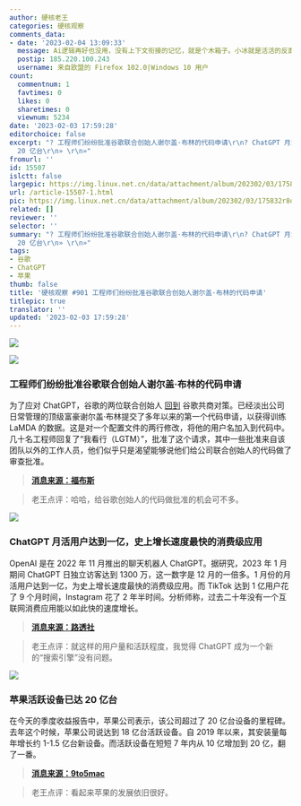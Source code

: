 ```yaml
---
author: 硬核老王
categories: 硬核观察
comments_data:
- date: '2023-02-04 13:09:33'
  message: Ai逻辑再好也没用，没有上下文衔接的记忆，就是个木箱子。小冰就是活活的反面教材
  postip: 185.220.100.243
  username: 来自欧盟的 Firefox 102.0|Windows 10 用户
count:
  commentnum: 1
  favtimes: 0
  likes: 0
  sharetimes: 0
  viewnum: 5234
date: '2023-02-03 17:59:28'
editorchoice: false
excerpt: "? 工程师们纷纷批准谷歌联合创始人谢尔盖·布林的代码申请\r\n? ChatGPT 月活用户达到一亿，史上增长速度最快的消费级应用\r\n? 苹果活跃设备已达
  20 亿台\r\n» \r\n»"
fromurl: ''
id: 15507
islctt: false
largepic: https://img.linux.net.cn/data/attachment/album/202302/03/175832r8oo36gggw9ghnnw.jpg
url: /article-15507-1.html
pic: https://img.linux.net.cn/data/attachment/album/202302/03/175832r8oo36gggw9ghnnw.jpg.thumb.jpg
related: []
reviewer: ''
selector: ''
summary: "? 工程师们纷纷批准谷歌联合创始人谢尔盖·布林的代码申请\r\n? ChatGPT 月活用户达到一亿，史上增长速度最快的消费级应用\r\n? 苹果活跃设备已达
  20 亿台\r\n» \r\n»"
tags:
- 谷歌
- ChatGPT
- 苹果
thumb: false
title: '硬核观察 #901 工程师们纷纷批准谷歌联合创始人谢尔盖·布林的代码申请'
titlepic: true
translator: ''
updated: '2023-02-03 17:59:28'
---
```


![](https://img.linux.net.cn/data/attachment/album/202302/03/175832r8oo36gggw9ghnnw.jpg)


![](https://img.linux.net.cn/data/attachment/album/202302/03/175841qujrrhg3ghzhqorx.jpg)


### 工程师们纷纷批准谷歌联合创始人谢尔盖·布林的代码申请


为了应对 ChatGPT，谷歌的两位联合创始人 [回到](/article-15465-1.html) 谷歌共商对策。已经淡出公司日常管理的顶级富豪谢尔盖·布林提交了多年以来的第一个代码申请，以获得训练 LaMDA 的数据。这是对一个配置文件的两行修改，将他的用户名加入到代码中。几十名工程师回复了“我看行（LGTM）”，批准了这个请求，其中一些批准来自该团队以外的工作人员，他们似乎只是渴望能够说他们给公司联合创始人的代码做了审查批准。



> 
> **[消息来源：福布斯](https://www.forbes.com/sites/richardnieva/2023/01/31/sergey-brin-code-request-lamda/?sh=719e5fdb7ce6)**
> 
> 
> 



> 
> 老王点评：哈哈，给谷歌创始人的代码做批准的机会可不多。
> 
> 
> 


![](https://img.linux.net.cn/data/attachment/album/202302/03/175852lcylofo9xxfy69l3.jpg)


### ChatGPT 月活用户达到一亿，史上增长速度最快的消费级应用


OpenAI 是在 2022 年 11 月推出的聊天机器人 ChatGPT。据研究，2023 年 1 月期间 ChatGPT 日独立访客达到 1300 万，这一数字是 12 月的一倍多。1 月份的月活用户达到一亿，为史上增长速度最快的消费级应用。而 TikTok 达到 1 亿用户花了 9 个月时间，Instagram 花了 2 年半时间。分析师称，过去二十年没有一个互联网消费应用能以如此快的速度增长。



> 
> **[消息来源：路透社](https://www.reuters.com/technology/chatgpt-sets-record-fastest-growing-user-base-analyst-note-2023-02-01/)**
> 
> 
> 



> 
> 老王点评：就这样的用户量和活跃程度，我觉得 ChatGPT 成为一个新的“搜索引擎”没有问题。
> 
> 
> 


![](https://img.linux.net.cn/data/attachment/album/202302/03/175906iyoyj4ccwj9n3fwf.jpg)


### 苹果活跃设备已达 20 亿台


在今天的季度收益报告中，苹果公司表示，该公司超过了 20 亿台设备的里程碑。去年这个时候，苹果公司说达到 18 亿台活跃设备。自 2019 年以来，其安装量每年增长约 1-1.5 亿台新设备。而活跃设备在短短 7 年内从 10 亿增加到 20 亿，翻了一番。



> 
> **[消息来源：9to5mac](https://9to5mac.com/2023/02/02/apple-hits-2-billion-active-devices/)**
> 
> 
> 



> 
> 老王点评：看起来苹果的发展依旧很好。
> 
> 
>